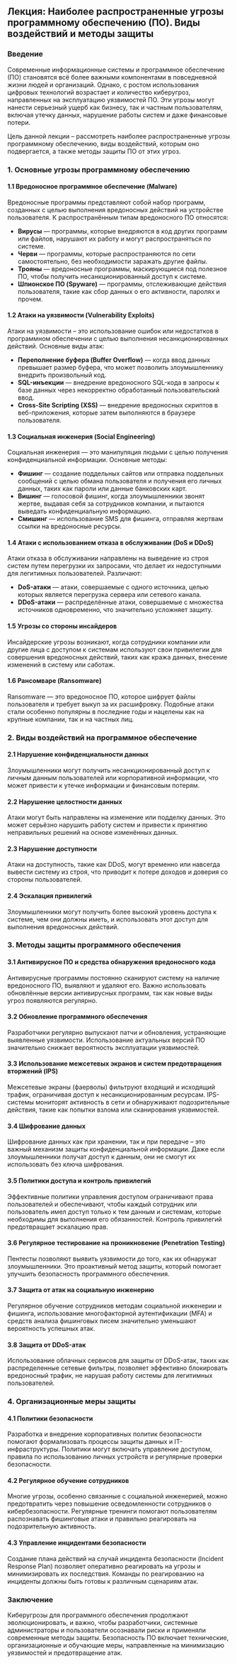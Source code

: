 ## Лекция: Наиболее распространенные угрозы программному обеспечению (ПО). Виды воздействий и методы защиты

### Введение
Современные информационные системы и программное обеспечение (ПО) становятся всё более важными компонентами в повседневной жизни людей и организаций. Однако, с ростом использования цифровых технологий возрастает и количество киберугроз, направленных на эксплуатацию уязвимостей ПО. Эти угрозы могут нанести серьезный ущерб как бизнесу, так и частным пользователям, включая утечку данных, нарушение работы систем и даже финансовые потери.

Цель данной лекции – рассмотреть наиболее распространенные угрозы программному обеспечению, виды воздействий, которым оно подвергается, а также методы защиты ПО от этих угроз.

### 1. Основные угрозы программному обеспечению

#### 1.1 Вредоносное программное обеспечение (Malware)
Вредоносные программы представляют собой набор программ, созданных с целью выполнения вредоносных действий на устройстве пользователя. К распространённым типам вредоносного ПО относятся:

- **Вирусы** — программы, которые внедряются в код других программ или файлов, нарушают их работу и могут распространяться по системе.
- **Черви** — программы, которые распространяются по сети самостоятельно, без необходимости заражать другие файлы.
- **Трояны** — вредоносные программы, маскирующиеся под полезное ПО, чтобы получить несанкционированный доступ к системе.
- **Шпионское ПО (Spyware)** — программы, отслеживающие действия пользователя, такие как сбор данных о его активности, паролях и прочем.

#### 1.2 Атаки на уязвимости (Vulnerability Exploits)
Атаки на уязвимости – это использование ошибок или недостатков в программном обеспечении с целью выполнения несанкционированных действий. Основные виды атак:

- **Переполнение буфера (Buffer Overflow)** — когда ввод данных превышает размер буфера, что может позволить злоумышленнику внедрить произвольный код.
- **SQL-инъекции** — внедрение вредоносного SQL-кода в запросы к базе данных через некорректно обработанный пользовательский ввод.
- **Cross-Site Scripting (XSS)** — внедрение вредоносных скриптов в веб-приложения, которые затем выполняются в браузере пользователя.

#### 1.3 Социальная инженерия (Social Engineering)
Социальная инженерия — это манипуляция людьми с целью получения конфиденциальной информации. Основные методы:

- **Фишинг** — создание поддельных сайтов или отправка поддельных сообщений с целью обмана пользователя и получения его личных данных, таких как пароли или данные банковских карт.
- **Вишинг** — голосовой фишинг, когда злоумышленники звонят жертве, выдавая себя за сотрудников компании, и пытаются выведать конфиденциальную информацию.
- **Смишинг** — использование SMS для фишинга, отправляя жертвам ссылки на вредоносные ресурсы.

#### 1.4 Атаки с использованием отказа в обслуживании (DoS и DDoS)
Атаки отказа в обслуживании направлены на выведение из строя систем путем перегрузки их запросами, что делает их недоступными для легитимных пользователей. Различают:

- **DoS-атаки** — атаки, совершаемые с одного источника, целью которых является перегрузка сервера или сетевого канала.
- **DDoS-атаки** — распределённые атаки, совершаемые с множества источников одновременно, что значительно усложняет защиту.

#### 1.5 Угрозы со стороны инсайдеров
Инсайдерские угрозы возникают, когда сотрудники компании или другие лица с доступом к системам используют свои привилегии для совершения вредоносных действий, таких как кража данных, внесение изменений в систему или саботаж.

#### 1.6 Рансомваре (Ransomware)
Ransomware — это вредоносное ПО, которое шифрует файлы пользователя и требует выкуп за их расшифровку. Подобные атаки стали особенно популярны в последние годы и нацелены как на крупные компании, так и на частных лиц.

### 2. Виды воздействий на программное обеспечение

#### 2.1 Нарушение конфиденциальности данных
Злоумышленники могут получить несанкционированный доступ к личным данным пользователей или корпоративной информации, что может привести к утечке информации и финансовым потерям.

#### 2.2 Нарушение целостности данных
Атаки могут быть направлены на изменение или подделку данных. Это может серьёзно нарушить работу систем и привести к принятию неправильных решений на основе изменённых данных.

#### 2.3 Нарушение доступности
Атаки на доступность, такие как DDoS, могут временно или навсегда вывести систему из строя, что приводит к потере доходов и доверия со стороны пользователей.

#### 2.4 Эскалация привилегий
Злоумышленники могут получить более высокий уровень доступа к системе, чем они должны иметь, и использовать этот доступ для выполнения вредоносных действий.

### 3. Методы защиты программного обеспечения

#### 3.1 Антивирусное ПО и средства обнаружения вредоносного кода
Антивирусные программы постоянно сканируют систему на наличие вредоносного ПО, выявляют и удаляют его. Важно использовать обновлённые версии антивирусных программ, так как новые виды угроз появляются регулярно.

#### 3.2 Обновление программного обеспечения
Разработчики регулярно выпускают патчи и обновления, устраняющие выявленные уязвимости. Использование актуальных версий ПО значительно снижает вероятность эксплуатации уязвимостей.

#### 3.3 Использование межсетевых экранов и систем предотвращения вторжений (IPS)
Межсетевые экраны (фаерволы) фильтруют входящий и исходящий трафик, ограничивая доступ к несанкционированным ресурсам. IPS-системы мониторят активность в сети и обнаруживают подозрительные действия, такие как попытки взлома или сканирования уязвимостей.

#### 3.4 Шифрование данных
Шифрование данных как при хранении, так и при передаче – это важный механизм защиты конфиденциальной информации. Даже если злоумышленники получат доступ к данным, они не смогут их использовать без ключа шифрования.

#### 3.5 Политики доступа и контроль привилегий
Эффективные политики управления доступом ограничивают права пользователей и обеспечивают, чтобы каждый сотрудник или пользователь имел доступ только к тем данным и системам, которые необходимы для выполнения его обязанностей. Контроль привилегий предотвращает эскалацию прав.

#### 3.6 Регулярное тестирование на проникновение (Penetration Testing)
Пентесты позволяют выявить уязвимости до того, как их обнаружат злоумышленники. Это проактивный метод защиты, который помогает улучшить безопасность программного обеспечения.

#### 3.7 Защита от атак на социальную инженерию
Регулярное обучение сотрудников методам социальной инженерии и фишинга, использование многофакторной аутентификации (MFA) и средств анализа фишинговых писем значительно уменьшают вероятность успешных атак.

#### 3.8 Защита от DDoS-атак
Использование облачных сервисов для защиты от DDoS-атак, таких как распределенные сетевые фильтры, позволяет эффективно блокировать вредоносный трафик, не нарушая работу системы для легитимных пользователей.

### 4. Организационные меры защиты

#### 4.1 Политики безопасности
Разработка и внедрение корпоративных политик безопасности помогают формализовать процессы защиты данных и IT-инфраструктуры. Политики могут включать управление доступом, правила по использованию личных устройств и регулярные проверки безопасности.

#### 4.2 Регулярное обучение сотрудников
Многие угрозы, особенно связанные с социальной инженерией, можно предотвратить через повышение осведомленности сотрудников о кибербезопасности. Регулярные тренинги помогают пользователям распознавать фишинговые атаки и правильно реагировать на подозрительную активность.

#### 4.3 Управление инцидентами безопасности
Создание плана действий на случай инцидента безопасности (Incident Response Plan) позволяет оперативно реагировать на угрозы и минимизировать их последствия. Команды по реагированию на инциденты должны быть готовы к различным сценариям атак.

### Заключение

Киберугрозы для программного обеспечения продолжают эволюционировать, и важно, чтобы разработчики, системные администраторы и пользователи осознавали риски и применяли современные методы защиты. Безопасность ПО включает технические, организационные и обучающие меры, направленные на минимизацию уязвимостей и предотвращение атак.
